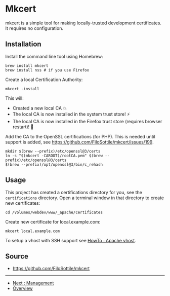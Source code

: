 # Mkcert

mkcert is a simple tool for making locally-trusted development certificates. It
requires no configuration.

## Installation

Install the command line tool using Homebrew:

```shell
brew install mkcert
brew install nss # if you use Firefox
```

Create a local Certification Authority:

```shell
mkcert -install
```

This will:

* Created a new local CA 💥
* The local CA is now installed in the system trust store! ⚡️
* The local CA is now installed in the Firefox trust store (requires browser
  restart)! 🦊

Add the CA to the OpenSSL certifications (for PHP). This is needed until support
is added, see https://github.com/FiloSottile/mkcert/issues/199.

```shell
mkdir $(brew --prefix)/etc/openssl@3/certs
ln -s "$(mkcert -CAROOT)/rootCA.pem" $(brew --prefix)/etc/openssl@3/certs
$(brew --prefix)/opt/openssl@3/bin/c_rehash
```

## Usage

This project has created a certifications directory for you, see the
`certifications` directory. Open a terminal window in that directory to create
new certificates:

```shell
cd /Volumes/webdev/www/_apache/certificates
```

Create new certificate for local.example.com:

```shell
mkcert local.example.com
```

To setup a vhost with SSH support see 
[HowTo : Apache vhost](../HowTo/Add-Apache-Vhost.md).

## Source 

* https://github.com/FiloSottile/mkcert

---

* [Next : Management](./Management.md)
* [Overview](../README.md)

